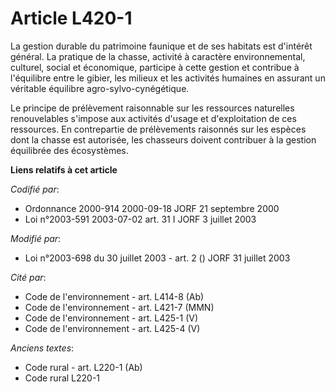 # Article L420-1

La gestion durable du patrimoine faunique et de ses habitats est d'intérêt général. La pratique de la chasse, activité à
caractère environnemental, culturel, social et économique, participe à cette gestion et contribue à l'équilibre entre le
gibier, les milieux et les activités humaines en assurant un véritable équilibre agro-sylvo-cynégétique.

Le principe de prélèvement raisonnable sur les ressources naturelles renouvelables s'impose aux activités d'usage et
d'exploitation de ces ressources. En contrepartie de prélèvements raisonnés sur les espèces dont la chasse est autorisée, les
chasseurs doivent contribuer à la gestion équilibrée des écosystèmes.

**Liens relatifs à cet article**

_Codifié par_:

  - Ordonnance 2000-914 2000-09-18 JORF 21 septembre 2000
  - Loi n°2003-591 2003-07-02 art. 31 I JORF 3 juillet 2003

_Modifié par_:

  - Loi n°2003-698 du 30 juillet 2003 - art. 2 () JORF 31 juillet 2003

_Cité par_:

  - Code de l'environnement - art. L414-8 (Ab)
  - Code de l'environnement - art. L421-7 (MMN)
  - Code de l'environnement - art. L425-1 (V)
  - Code de l'environnement - art. L425-4 (V)

_Anciens textes_:

  - Code rural - art. L220-1 (Ab)
  - Code rural L220-1
